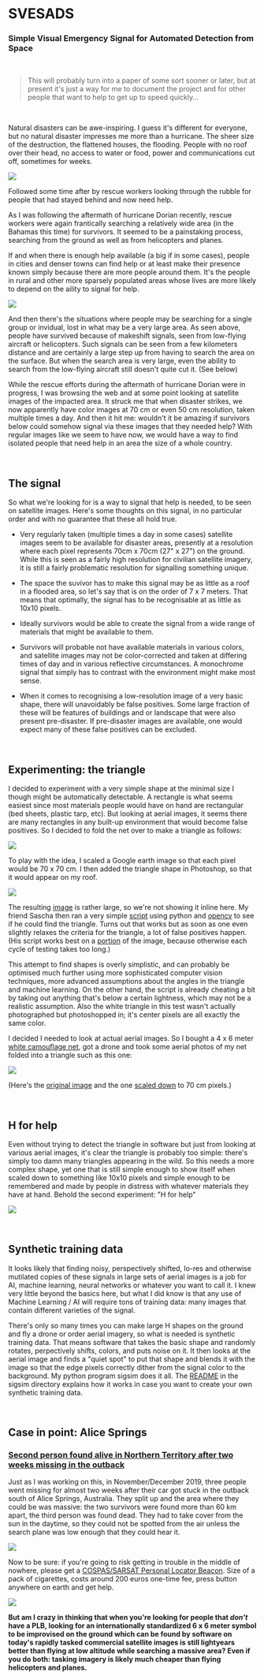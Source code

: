 # SVESADS

### Simple Visual Emergency Signal for Automated Detection from Space

&nbsp;

> This will probably turn into a paper of some sort sooner or later, but at present it's just a way for me to document the project and for other people that want to help to get up to speed quickly...

&nbsp;

Natural disasters can be awe-inspiring. I guess it's different for everyone, but no natural disaster impresses me more than a hurricane. The sheer size of the destruction, the flattened houses, the flooding. People with no roof over their head, no access to water or food, power and communications cut off, sometimes for weeks.

![](images/puinzooi.jpg)

Followed some time after by rescue workers looking through the rubble for people that had stayed behind and now need help.

As I was following the aftermath of hurricane Dorian recently, rescue workers were again frantically searching a relatively wide area (in the Bahamas this time) for survivors. It seemed to be a painstaking process, searching from the ground as well as from helicopters and planes.

If and when there is enough help available (a big if in some cases), people in cities and denser towns can find help or at least make their presence known simply because there are more people around them. It's the people in rural and other more sparsely populated areas whose lives are more likely to depend on the aility to signal for help. 

![](images/rescue.png)

And then there's the situations where people may be searching for a single group or invidual, lost in what may be a very large area. As seen above, people have survived because of makeshift signals, seen from low-flying aircraft or helicopters. Such signals can be seen from a few kilometers distance and are certainly a large step up from having to search the area on the surface. But when the search area is very large, even the ability to search from the low-flying aircraft still doesn't quite cut it. (See below)

While the rescue efforts during the aftermath of hurricane Dorian were in progress, I was browsing the web and at some point looking at satellite images of the impacted area. It struck me that when disaster strikes, we now apparently have color images at 70 cm or even 50 cm resolution, taken multiple times a day. And then it hit me: wouldn't it be amazing if survivors below could somehow signal via these images that they needed help? With regular images like we seem to have now, we would have a way to find isolated people that need help in an area the size of a whole country.


&nbsp;

## The signal

So what we're looking for is a way to signal that help is needed, to be seen on satellite images. Here's some thoughts on this signal, in no particular order and with no guarantee that these all hold true.

* Very regularly taken (multiple times a day in some cases) satellite images seem to be available for disaster areas, presently at a resolution where each pixel represents 70cm x 70cm (27" x 27") on the ground. While this is seen as a fairly high resolution for civilian satellite imagery, it is still a fairly problematic resolution for signalling something unique.

* The space the suvivor has to make this signal may be as little as a roof in a flooded area, so let's say that is on the order of 7 x 7 meters. That means that optimally, the signal has to be recognisable at as little as 10x10 pixels.

* Ideally survivors would be able to create the signal from a wide range of materials that might be available to them.

* Survivors will probable not have available materials in various colors, and satellite images may not be color-corrected and taken at differing times of day and in various reflective circumstances. A monochrome signal that simply has to contrast with the environment might make most sense. 

* When it comes to recognising a low-resolution image of a very basic shape, there will unavoidably be false positives. Some large fraction of these will be features of buildings and or landscape that were also present pre-disaster. If pre-disaster images are available, one would expect many of these false positives can be excluded.
 
&nbsp;

## Experimenting: the triangle

I decided to experiment with a very simple shape at the minimal size I though might be automatically detectable. A rectangle is what seems easiest since most materials people would have on hand are rectangular (bed sheets, plastic tarp, etc). But looking at aerial images, it seems there are many rectangles in any built-up environment that would become false positives. So I decided to fold the net over to make a triangle as follows:

![](images/triangle.png)

To play with the idea, I scaled a Google earth image so that each pixel would be 70 x 70 cm. I then added the triangle shape in Photoshop, so that it would appear on my roof.

![](images/triangle-roof-detail.png)

The resulting [image](images/whereswaldo.png) is rather large, so we're not showing it inline here. My friend Sascha then ran a very simple [script](files/whereswaldo.py) using python and [opencv](https://pypi.org/project/opencv-python/) to see if he could find the triangle. Turns out that works but as soon as one even slightly relaxes the criteria for the triangle, a lot of false positives happen. (His script works best on a [portion](images/whereswaldo_selected.png) of the image, because otherwise each cycle of testing takes too long.)

This attempt to find shapes is overly simplistic, and can probably be optimised much further using more sophisticated computer vision techniques, more advanced assumptions about the angles in the triangle and machine learning. On the other hand, the script is already cheating a bit by taking out anything that's below a certain lightness, which may not be a realistic assumption. Also the white triangle in this test wasn't actually photographed but photoshopped in; it's center pixels are all exactly the same color.

I decided I needed to look at actual aerial images. So I bought a 4 x 6 meter [white camouflage net](https://www.amazon.de/gp/product/B073H48DRR), got a drone and took some aerial photos of my net folded into a triangle such as this one:

![](images/drone-triangle-70cm-detail.png)

(Here's the [original image](images/drone-triangle-orig.jpg) and the one [scaled down](images/drone-triangle-70cm.png) to 70 cm pixels.)

&nbsp;

## H for help

Even without trying to detect the triangle in software but just from looking at various aerial images, it's clear the triangle is probably too simple: there's simply too damn many triangles appearing in the wild. So this needs a more complex shape, yet one that is still simple enough to show itself when scaled down to something like 10x10 pixels and simple enough to be remembered and made by people in distress with whatever materials they have at hand. Behold the second experiment: "H for help"

![](images/H.png)

&nbsp;

## Synthetic training data

It looks likely that finding noisy, perspectively shifted, lo-res and otherwise mutilated copies of these signals in large sets of aerial images is a job for AI, machine learning, neural networks or whatever you want to call it. I knew very little beyond the basics here, but what I did know is that any use of Machine Learning / AI will require tons of training data: many images that contain different varieties of the signal. 

There's only so many times you can make large H shapes on the ground and fly a drone or order aerial imagery, so what is needed is synthetic training data. That means software that takes the basic shape and randomly rotates, perpectively shifts, colors, and puts noise on it. It then looks at the aerial image and finds a "quiet spot" to put that shape and blends it with the image so that the edge pixels correctly dither from the signal color to the background. My python program sigsim does it all. The [README](files/sigsim/README.md) in the sigsim directory explains how it works in case you want to create your own synthetic training data.


&nbsp;

## Case in point: Alice Springs

### [Second person found alive in Northern Territory after two weeks missing in the outback](https://www.theguardian.com/australia-news/2019/dec/04/police-locate-body-near-alice-springs-believed-to-be-that-of-missing-woman-claire-hockridge)

Just as I was working on this, in November/December 2019, three people went missing for almost two weeks after their car got stuck in the outback south of Alice Springs, Australia. They split up and the area where they could be was massive: the two survivors were found more than 60 km apart, the third person was found dead. They had to take cover from the sun in the daytime, so they could not be spotted from the air unless the search plane was low enough that they could hear it.


![](images/missing.png)

Now to be sure: if you're going to risk getting in trouble in the middle of nowhere, please get a [COSPAS/SARSAT Personal Locator Beacon](https://en.wikipedia.org/wiki/Emergency_position-indicating_radiobeacon_station). Size of a pack of cigarettes, costs around 200 euros one-time fee, press button anywhere on earth and get help. 

![](images/PLB.png)

**But am I crazy in thinking that when you're looking for people that _don't_ have a PLB, looking for an internationally standardized 6 x 6 meter symbol to be improvised on the ground which can be found by software on today's rapidly tasked commercial satellite images is still lightyears better than flying at low altitude while searching a massive area? Even if you do both: tasking imagery is likely much cheaper than flying helicopters and planes.**
